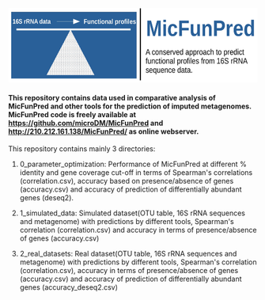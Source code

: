 [<p align="center"><img src="logo.jpeg" width=700 height=150></p>](http://210.212.161.138/MicFunPred/)

#### This repository contains data used in comparative analysis of MicFunPred and other tools for the prediction of imputed metagenomes. MicFunPred code is freely available at https://github.com/microDM/MicFunPred and http://210.212.161.138/MicFunPred/ as online webserver.

This repository contains mainly 3 directories:

1. 0_parameter_optimization: Performance of MicFunPred at different % identity and gene coverage cut-off in terms of Spearman's correlations (correlation.csv), accuracy based on presence/absence of genes (accuracy.csv) and accuracy of prediction of differentially abundant genes (deseq2).

2. 1_simulated_data: Simulated dataset(OTU table, 16S rRNA sequences and metagenome) with predictions by different tools, Spearman's correlation (correlation.csv) and accuracy in terms of presence/absence of genes (accuracy.csv)

3. 2_real_datasets: Real dataset(OTU table, 16S rRNA sequences and metagenome) with predictions by different tools, Spearman's correlation (correlation.csv), accuracy in terms of presence/absence of genes (accuracy.csv) and accuracy of prediction of differentially abundant genes (accuracy_deseq2.csv)